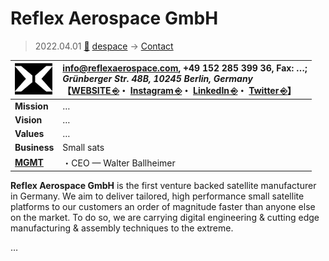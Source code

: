 # Reflex Aerospace GmbH
> 2022.04.01 [🚀](../../../index/index.md) [despace](../index.md) → [Contact](../contact.md)

|[![](../f/contact/r/reflex_as_logo1_thumb.webp)](../f/contact/r/reflex_as_logo1.webp)|<info@reflexaerospace.com>, +49 152 285 399 36, Fax: …;<br> *Grünberger Str. 48B, 10245 Berlin, Germany*<br> 【[WEBSITE ⎆](https://www.reflexaerospace.com/)・ [Instagram ⎆](https://www.instagram.com/reflexaerospace/)・ [LinkedIn ⎆](https://www.linkedin.com/company/reflex-aerospace)・ [Twitter ⎆](https://twitter.com/reflexaerospace)】|
|:-|:-|
|**Mission**|…|
|**Vision**|…|
|**Values**|…|
|**Business**|Small sats|
|**[MGMT](../mgmt.md)**|・CEO — Walter Ballheimer|

**Reflex Aerospace GmbH** is the first venture backed satellite manufacturer in Germany. We aim to deliver tailored, high performance small satellite platforms to our customers an order of magnitude faster than anyone else on the market. To do so, we are carrying digital engineering & cutting edge manufacturing & assembly techniques to the extreme.

<p style="page-break-after:always"> </p>

…
